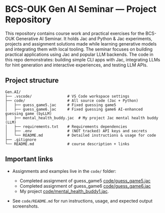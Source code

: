 # BCS-OUK Gen AI Seminar — Project Repository

This repository contains course work and practical exercises for the BCS-OUK Generative AI Seminar. It holds Jac and Python & Jac experiments, projects and assignment solutions made while learning generative models and integrating them with local tooling.
The seminar focuses on building practical applications using Jac and popular LLM backends. The code in this repo demonstrates: building simple CLI apps with Jac, integrating LLMs for hint generation and interactive experiences, and testing LLM APIs.

## Project structure

```
Gen.AI/
├── .vscode/                # VS Code workspace settings
├── code/                   # All source code (Jac + Python)
│   ├── guess_game5.jac     # Fixed guessing game5
│   ├── guess_game6.jac     # Fixed guessing game6 AI-enhanced guessing game (byLLM)
│   ├── mental_health_buddy.jac  # My project Jac mental health buddy (LLM)
│   ├── requirements.txt    # Requirements dependencies
│   ├── .env                # (NOT tracked) API keys and secrets
│   └── README.md           # Detailed instructions & usage for code
├── .gitignore
└── README.md               # course description + links
```

## Important links

* Assignments and examples live in the `code/` folder: 
    - Completed assignment of guess_game5 [code/guess_game5.jac](code/guess_game5.jac)
    - Completed assignment of guess_game6 [code/guess_game6.jac](code/guess_game6.jac)
    - My project [code/mental_health_buddy1.jac](code/mental_health_buddy1.jac).

* See `code/README.md` for run instructions, usage, and expected output screenshots.
